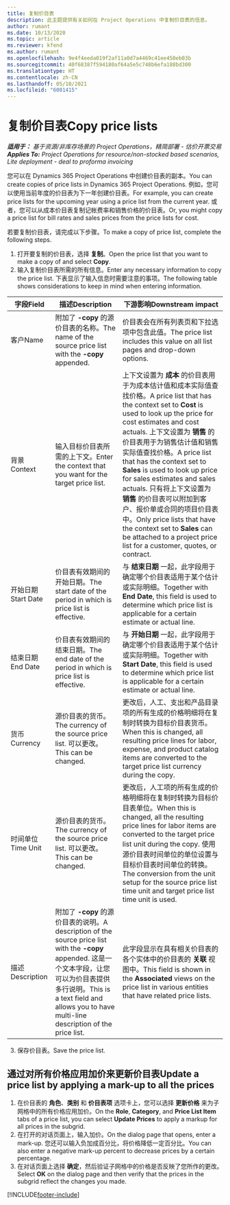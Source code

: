 ```yaml
---
title: 复制价目表
description: 此主题提供有关如何在 Project Operations 中复制价目表的信息。
author: rumant
ms.date: 10/13/2020
ms.topic: article
ms.reviewer: kfend
ms.author: rumant
ms.openlocfilehash: 9e4f4eeda019f2af11a0d7a4469c41ee450eb03b
ms.sourcegitcommit: 40f68387f594180af64a5e5c748b6efa188bd300
ms.translationtype: HT
ms.contentlocale: zh-CN
ms.lasthandoff: 05/10/2021
ms.locfileid: "6001415"
---
```

# <a name="copy-price-lists"></a><span data-ttu-id="68d2e-103">复制价目表</span><span class="sxs-lookup"><span data-stu-id="68d2e-103">Copy price lists</span></span>

<span data-ttu-id="68d2e-104">_**适用于：** 基于资源/非库存场景的 Project Operations，精简部署 - 估价开票交易_</span><span class="sxs-lookup"><span data-stu-id="68d2e-104">_**Applies To:** Project Operations for resource/non-stocked based scenarios, Lite deployment - deal to proforma invoicing_</span></span>

<span data-ttu-id="68d2e-105">您可以在 Dynamics 365 Project Operations 中创建价目表的副本。</span><span class="sxs-lookup"><span data-stu-id="68d2e-105">You can create copies of price lists in Dynamics 365 Project Operations.</span></span> <span data-ttu-id="68d2e-106">例如，您可以使用当前年度的价目表为下一年创建价目表。</span><span class="sxs-lookup"><span data-stu-id="68d2e-106">For example, you can create price lists for the upcoming year using a price list from the current year.</span></span>  <span data-ttu-id="68d2e-107">或者，您可以从成本价目表复制记帐费率和销售价格的价目表。</span><span class="sxs-lookup"><span data-stu-id="68d2e-107">Or, you might copy a price list for bill rates and sales prices from the price lists for cost.</span></span> 

<span data-ttu-id="68d2e-108">若要复制价目表，请完成以下步骤。</span><span class="sxs-lookup"><span data-stu-id="68d2e-108">To make a copy of price list, complete the following steps.</span></span>

1. <span data-ttu-id="68d2e-109">打开要复制的价目表，选择 **复制**。</span><span class="sxs-lookup"><span data-stu-id="68d2e-109">Open the price list that you want to make a copy of and select **Copy**.</span></span>
2. <span data-ttu-id="68d2e-110">输入复制价目表所需的所有信息。</span><span class="sxs-lookup"><span data-stu-id="68d2e-110">Enter any necessary information to copy the price list.</span></span> <span data-ttu-id="68d2e-111">下表显示了输入信息时需要注意的事项。</span><span class="sxs-lookup"><span data-stu-id="68d2e-111">The following table shows considerations to keep in mind when entering information.</span></span>

| <span data-ttu-id="68d2e-112">字段</span><span class="sxs-lookup"><span data-stu-id="68d2e-112">Field</span></span> | <span data-ttu-id="68d2e-113">描述</span><span class="sxs-lookup"><span data-stu-id="68d2e-113">Description</span></span> | <span data-ttu-id="68d2e-114">下游影响</span><span class="sxs-lookup"><span data-stu-id="68d2e-114">Downstream impact</span></span> |
| --- | --- | --- |
| <span data-ttu-id="68d2e-115">客户</span><span class="sxs-lookup"><span data-stu-id="68d2e-115">Name</span></span> | <span data-ttu-id="68d2e-116">附加了 **-copy** 的源价目表的名称。</span><span class="sxs-lookup"><span data-stu-id="68d2e-116">The name of the source price list with the **-copy** appended.</span></span> | <span data-ttu-id="68d2e-117">价目表会在所有列表页和下拉选项中包含此值。</span><span class="sxs-lookup"><span data-stu-id="68d2e-117">The price list includes this value on all list pages and drop-down options.</span></span> |
| <span data-ttu-id="68d2e-118">背景</span><span class="sxs-lookup"><span data-stu-id="68d2e-118">Context</span></span> | <span data-ttu-id="68d2e-119">输入目标价目表所需的上下文。</span><span class="sxs-lookup"><span data-stu-id="68d2e-119">Enter the context that you want for the target price list.</span></span> | <span data-ttu-id="68d2e-120">上下文设置为 **成本** 的价目表用于为成本估计值和成本实际值查找价格。</span><span class="sxs-lookup"><span data-stu-id="68d2e-120">A price list that has the context set to **Cost** is used to look up the price for cost estimates and cost actuals.</span></span> <span data-ttu-id="68d2e-121">上下文设置为 **销售** 的价目表用于为销售估计值和销售实际值查找价格。</span><span class="sxs-lookup"><span data-stu-id="68d2e-121">A price list that has the context set to **Sales** is used to look up price for sales estimates and sales actuals.</span></span> <span data-ttu-id="68d2e-122">只有将上下文设置为 **销售** 的价目表可以附加到客户、报价单或合同的项目价目表中。</span><span class="sxs-lookup"><span data-stu-id="68d2e-122">Only price lists that have the context set to **Sales** can be attached to a project price list for a customer, quotes, or contract.</span></span> |
| <span data-ttu-id="68d2e-123">开始日期</span><span class="sxs-lookup"><span data-stu-id="68d2e-123">Start Date</span></span> | <span data-ttu-id="68d2e-124">价目表有效期间的开始日期。</span><span class="sxs-lookup"><span data-stu-id="68d2e-124">The start date of the period in which is price list is effective.</span></span> | <span data-ttu-id="68d2e-125">与 **结束日期** 一起，此字段用于确定哪个价目表适用于某个估计或实际明细。</span><span class="sxs-lookup"><span data-stu-id="68d2e-125">Together with **End Date**, this field is used to determine which price list is applicable for a certain estimate or actual line.</span></span> |
| <span data-ttu-id="68d2e-126">结束日期</span><span class="sxs-lookup"><span data-stu-id="68d2e-126">End Date</span></span> | <span data-ttu-id="68d2e-127">价目表有效期间的结束日期。</span><span class="sxs-lookup"><span data-stu-id="68d2e-127">The end date of the period in which is price list is effective.</span></span> | <span data-ttu-id="68d2e-128">与 **开始日期** 一起，此字段用于确定哪个价目表适用于某个估计或实际明细。</span><span class="sxs-lookup"><span data-stu-id="68d2e-128">Together with **Start Date**, this field is used to determine which price list is applicable for a certain estimate or actual line.</span></span> |
| <span data-ttu-id="68d2e-129">货币</span><span class="sxs-lookup"><span data-stu-id="68d2e-129">Currency</span></span> | <span data-ttu-id="68d2e-130">源价目表的货币。</span><span class="sxs-lookup"><span data-stu-id="68d2e-130">The currency of the source price list.</span></span> <span data-ttu-id="68d2e-131">可以更改。</span><span class="sxs-lookup"><span data-stu-id="68d2e-131">This can be changed.</span></span> | <span data-ttu-id="68d2e-132">更改后，人工、支出和产品目录项的所有生成的价格明细将在复制时转换为目标价目表货币。</span><span class="sxs-lookup"><span data-stu-id="68d2e-132">When this is changed, all resulting price lines for labor, expense, and product catalog items are converted to the target price list currency during the copy.</span></span> |
| <span data-ttu-id="68d2e-133">时间单位</span><span class="sxs-lookup"><span data-stu-id="68d2e-133">Time Unit</span></span> | <span data-ttu-id="68d2e-134">源价目表的货币。</span><span class="sxs-lookup"><span data-stu-id="68d2e-134">The currency of the source price list.</span></span> <span data-ttu-id="68d2e-135">可以更改。</span><span class="sxs-lookup"><span data-stu-id="68d2e-135">This can be changed.</span></span> | <span data-ttu-id="68d2e-136">更改后，人工项的所有生成的价格明细将在复制时转换为目标价目表单位。</span><span class="sxs-lookup"><span data-stu-id="68d2e-136">When this is changed, all the resulting price lines for labor items are converted to the target price list unit during the copy.</span></span> <span data-ttu-id="68d2e-137">使用源价目表时间单位的单位设置与目标价目表时间单位的转换。</span><span class="sxs-lookup"><span data-stu-id="68d2e-137">The conversion from the unit setup for the source price list time unit and target price list time unit is used.</span></span> |
| <span data-ttu-id="68d2e-138">描述</span><span class="sxs-lookup"><span data-stu-id="68d2e-138">Description</span></span> | <span data-ttu-id="68d2e-139">附加了 **-copy** 的源价目表的说明。</span><span class="sxs-lookup"><span data-stu-id="68d2e-139">A description of the source price list with the **-copy** appended.</span></span> <span data-ttu-id="68d2e-140">这是一个文本字段，让您可以为价目表提供多行说明。</span><span class="sxs-lookup"><span data-stu-id="68d2e-140">This is a text field and allows you to have multi-line description of the price list.</span></span> | <span data-ttu-id="68d2e-141">此字段显示在具有相关价目表的各个实体中的价目表的 **关联** 视图中。</span><span class="sxs-lookup"><span data-stu-id="68d2e-141">This field is shown in the **Associated** views on the price list in various entities that have related price lists.</span></span> |

3. <span data-ttu-id="68d2e-142">保存价目表。</span><span class="sxs-lookup"><span data-stu-id="68d2e-142">Save the price list.</span></span> 

## <a name="update-a-price-list-by-applying-a-mark-up-to-all-the-prices"></a><span data-ttu-id="68d2e-143">通过对所有价格应用加价来更新价目表</span><span class="sxs-lookup"><span data-stu-id="68d2e-143">Update a price list by applying a mark-up to all the prices</span></span>

1. <span data-ttu-id="68d2e-144">在价目表的 **角色**、**类别** 和 **价目表项** 选项卡上，您可以选择 **更新价格** 来为子网格中的所有价格应用加价。</span><span class="sxs-lookup"><span data-stu-id="68d2e-144">On the **Role**, **Category**, and **Price List Item** tabs of a price list, you can select **Update Prices** to apply a markup for all prices in the subgrid.</span></span> 
2. <span data-ttu-id="68d2e-145">在打开的对话页面上，输入加价。</span><span class="sxs-lookup"><span data-stu-id="68d2e-145">On the dialog page that opens, enter a mark-up.</span></span> <span data-ttu-id="68d2e-146">您还可以输入负加成百分比，将价格降低一定百分比。</span><span class="sxs-lookup"><span data-stu-id="68d2e-146">You can also enter a negative mark-up percent to decrease prices by a certain percentage.</span></span> 
3. <span data-ttu-id="68d2e-147">在对话页面上选择 **确定**，然后验证子网格中的价格是否反映了您所作的更改。</span><span class="sxs-lookup"><span data-stu-id="68d2e-147">Select **OK** on the dialog page and then verify that the prices in the subgrid reflect the changes you made.</span></span>


[!INCLUDE[footer-include](../includes/footer-banner.md)]